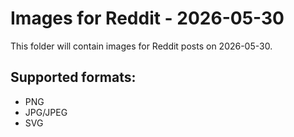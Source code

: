 # Images for Reddit - 2026-05-30

This folder will contain images for Reddit posts on 2026-05-30.

## Supported formats:
- PNG
- JPG/JPEG
- SVG
